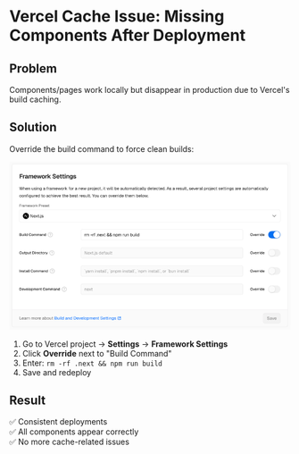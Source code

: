 # Vercel Cache Issue: Missing Components After Deployment

## Problem

Components/pages work locally but disappear in production due to Vercel's build caching.

## Solution

Override the build command to force clean builds:

![vercel-deployment.png](images/vercel-deployment.png)

1. Go to Vercel project → **Settings** → **Framework Settings**
2. Click **Override** next to "Build Command" 
3. Enter: `rm -rf .next && npm run build`
4. Save and redeploy

## Result

✅ Consistent deployments  
✅ All components appear correctly  
✅ No more cache-related issues
